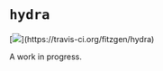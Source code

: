 # `hydra`

[![]("https://travis-ci.org/fitzgen/hydra.png?branch=master")](https://travis-ci.org/fitzgen/hydra)

A work in progress.

